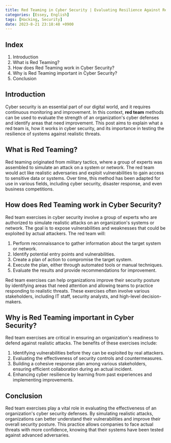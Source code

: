 ```yaml
---
title: Red Teaming in Cyber Security | Evaluating Resilience Against Realistic Threats
categories: [Essey, English]
tags: [Hacking, Security]
date: 2023-8-21 23:18:48 +0900
---
```



Index
------
1. Introduction
2. What is Red Teaming?
3. How does Red Teaming work in Cyber Security?
4. Why is Red Teaming important in Cyber Security?
5. Conclusion

Introduction
------------

Cyber security is an essential part of our digital world, and it requires continuous monitoring and improvement. In this context, **red team** methods can be used to evaluate the strength of an organization's cyber defenses and identify areas that need improvement. This post aims to explain what a red team is, how it works in cyber security, and its importance in testing the resilience of systems against realistic threats.

What is Red Teaming?
-------------------

Red teaming originated from military tactics, where a group of experts was assembled to simulate an attack on a system or network. The red team would act like realistic adversaries and exploit vulnerabilities to gain access to sensitive data or systems. Over time, this method has been adapted for use in various fields, including cyber security, disaster response, and even business competitions.

How does Red Teaming work in Cyber Security?
-----------------------------------------

Red team exercises in cyber security involve a group of experts who are authorized to simulate realistic attacks on an organization's systems or network. The goal is to expose vulnerabilities and weaknesses that could be exploited by actual attackers. The red team will:

1. Perform reconnaissance to gather information about the target system or network.
2. Identify potential entry points and vulnerabilities.
3. Create a plan of action to compromise the target system.
4. Execute the plan, either through automated tools or manual techniques.
5. Evaluate the results and provide recommendations for improvement.

Red team exercises can help organizations improve their security posture by identifying areas that need attention and allowing teams to practice responding to realistic threats. These exercises often involve various stakeholders, including IT staff, security analysts, and high-level decision-makers.

Why is Red Teaming important in Cyber Security?
-----------------------------------------

Red team exercises are critical in ensuring an organization's readiness to defend against realistic attacks. The benefits of these exercises include:

1. Identifying vulnerabilities before they can be exploited by real attackers.
2. Evaluating the effectiveness of security controls and countermeasures.
3. Building a cohesive response plan among various stakeholders, ensuring efficient collaboration during an actual incident.
4. Enhancing cyber resilience by learning from past experiences and implementing improvements.

Conclusion
----------

Red team exercises play a vital role in evaluating the effectiveness of an organization's cyber security defenses. By simulating realistic attacks, organizations can better understand their vulnerabilities and improve their overall security posture. This practice allows companies to face actual threats with more confidence, knowing that their systems have been tested against advanced adversaries.